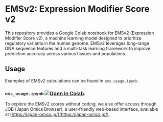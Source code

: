 # EMSv2: Expression Modifier Score v2

This repository provides a Google Colab notebook for EMSv2 (Expression Modifier Score v2), a machine learning model designed to prioritize regulatory variants in the human genome. EMSv2 leverages long-range DNA sequence features and a multi-task learning framework to improve prediction accuracy across various tissues and populations.

## Usage
Examples of EMSv2 calculations can be found in `ems_usage.ipynb`.  

### `ems_usage.ipynb` [![Open In Colab](https://colab.research.google.com/assets/colab-badge.svg)](https://colab.research.google.com/github/ytakahashi-statgen/expression_modifier_score_v2/blob/main/ems_usage.ipynb).

To explore the EMSv2 scores without coding, we also offer access through JOB (Japan Omics Browser), a user-friendly web-based interface, available at [https://japan-omics.jp/](https://japan-omics.jp/).
